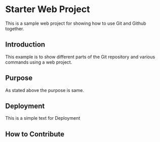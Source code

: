 # Starter Web Project

This is a sample web project for showing how to use Git and Github together.

## Introduction

This example is to show different parts of the Git repository and various commands using a web project.

## Purpose

As stated above the purpose is same.

## Deployment

This is a simple text for Deployment

## How to Contribute